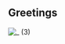 ## Greetings

![_ (3)](https://github.com/user-attachments/assets/545e49e5-c398-4b60-9174-a6aa6b0dab85)
